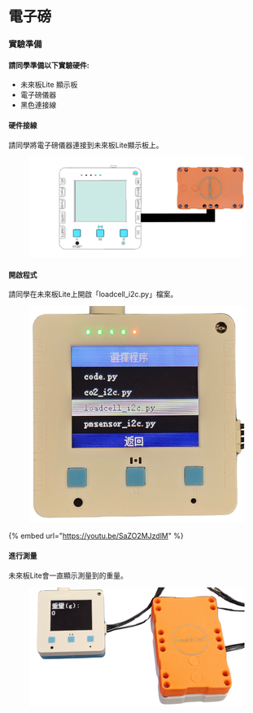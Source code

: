 # 電子磅



### 實驗準備

#### 請同學準備以下實驗硬件:

* 未來板Lite 顯示板
* 電子磅儀器
* 黑色連接線

#### 硬件接線

請同學將電子磅儀器連接到未來板Lite顯示板上。

<figure><img src="../../.gitbook/assets/loadcell_wiring.png" alt=""><figcaption></figcaption></figure>

#### 開啟程式

請同學在未來板Lite上開啟「loadcell\_i2c.py」檔案。

<figure><img src="../../.gitbook/assets/loadcell_program.png" alt=""><figcaption></figcaption></figure>



{% embed url="https://youtu.be/SaZO2MJzdlM" %}

#### 進行測量

未來板Lite會一直顯示測量到的重量。

<figure><img src="../../.gitbook/assets/loadcell_display.png" alt=""><figcaption></figcaption></figure>



